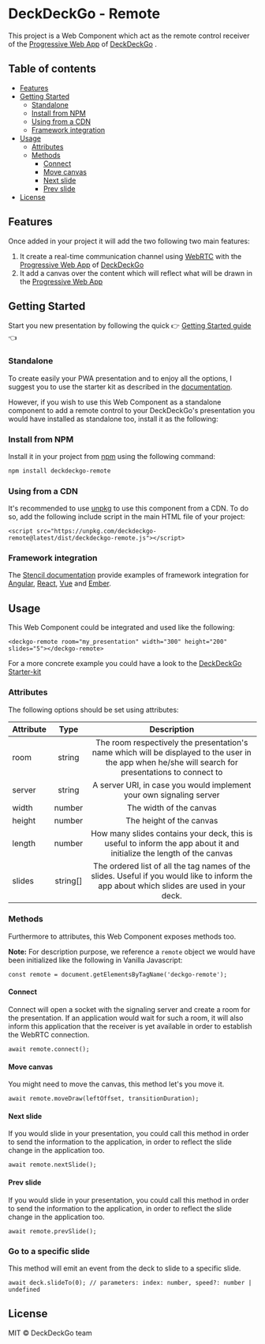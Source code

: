 # DeckDeckGo - Remote

This project is a Web Component which act as the remote control receiver of the [Progressive Web App](https://deckdeckgo.app) of [DeckDeckGo] .

## Table of contents

- [Features](#features)
- [Getting Started](#getting-started)
	- [Standalone](#standalone)
	- [Install from NPM](#install-from-npm)
	- [Using from a CDN](#using-from-a-cdn)
	- [Framework integration](#framework-integration)
- [Usage](#usage)
	- [Attributes](#attributes)
	- [Methods](#methods)
	  - [Connect](#connect)
	  - [Move canvas](#move-canvas)
	  - [Next slide](#next-slide)
	  - [Prev slide](#prev-slide)
- [License](#license)

## Features

Once added in your project it will add the two following two main features:

1. It create a real-time communication channel using [WebRTC](https://webrtc.org) with the [Progressive Web App](https://deckdeckgo.app) of [DeckDeckGo]
2. It add a canvas over the content which will reflect what will be drawn in the [Progressive Web App](https://deckdeckgo.app)

## Getting Started

Start you new presentation by following the quick  👉 [Getting Started guide](https://docs.deckdeckgo.com/docs) 👈

### Standalone

To create easily your PWA presentation and to enjoy all the options, I suggest you to use the starter kit as described in the [documentation](https://docs.deckdeckgo.com/docs).

However, if you wish to use this Web Component as a standalone component to add a remote control to your DeckDeckGo's presentation you would have installed as standalone too, install it as the following:

### Install from NPM

Install it in your project from [npm](https://www.npmjs.com/package/deckdeckgo) using the following command:

```bash
npm install deckdeckgo-remote
```

### Using from a CDN

It's recommended to use [unpkg](https://unpkg.com/) to use this component from a CDN. To do so, add the following include script in the main HTML file of your project:

```
<script src="https://unpkg.com/deckdeckgo-remote@latest/dist/deckdeckgo-remote.js"></script>
```

### Framework integration

The [Stencil documentation](https://stenciljs.com/docs/overview) provide examples of framework integration for [Angular](https://stenciljs.com/docs/angular), [React](https://stenciljs.com/docs/react), [Vue](https://stenciljs.com/docs/vue) and [Ember](https://stenciljs.com/docs/ember).

## Usage

This Web Component could be integrated and used like the following:

```
<deckgo-remote room="my_presentation" width="300" height="200" slides="5"></deckgo-remote>
```

For a more concrete example you could have a look to the [DeckDeckGo Starter-kit](https://github.com/deckgo/deckdeckgo-starter)

### Attributes

The following options should be set using attributes:

| Attribute                      | Type   | Description   |
| -------------------------- |:-----------------:|:-----------------:|
| room | string | The room respectively the presentation's name which will be displayed to the user in the app when he/she will search for presentations to connect to |
| server | string | A server URI, in case you would implement your own signaling server |
| width | number | The width of the canvas |
| height | number | The height of the canvas |
| length | number | How many slides contains your deck, this is useful to inform the app about it and initialize the length of the canvas |
| slides | string[] | The ordered list of all the tag names of the slides. Useful if you would like to inform the app about which slides are used in your deck. |

### Methods

Furthermore to attributes, this Web Component exposes methods too.

**Note:** For description purpose, we reference a `remote` object we would have been initialized like the following in Vanilla Javascript:

```
const remote = document.getElementsByTagName('deckgo-remote');
```

#### Connect

Connect will open a socket with the signaling server and create a room for the presentation. If an application would wait for such a room, it will also inform this application that the receiver is yet available in order to establish the WebRTC connection.

```
await remote.connect();
```

#### Move canvas

You might need to move the canvas, this method let's you move it.

```
await remote.moveDraw(leftOffset, transitionDuration);
```

#### Next slide

If you would slide in your presentation, you could call this method in order to send the information to the application, in order to reflect the slide change in the application too.

```
await remote.nextSlide();
```

#### Prev slide

If you would slide in your presentation, you could call this method in order to send the information to the application, in order to reflect the slide change in the application too.

```
await remote.prevSlide();
```

### Go to a specific slide

This method will emit an event from the deck to slide to a specific slide.

```
await deck.slideTo(0); // parameters: index: number, speed?: number | undefined
```

## License

MIT © DeckDeckGo team

[DeckDeckGo]: https://deckdeckgo.com
